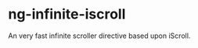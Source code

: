 ng-infinite-iscroll
===================

An very fast infinite scroller directive based upon iScroll. 
